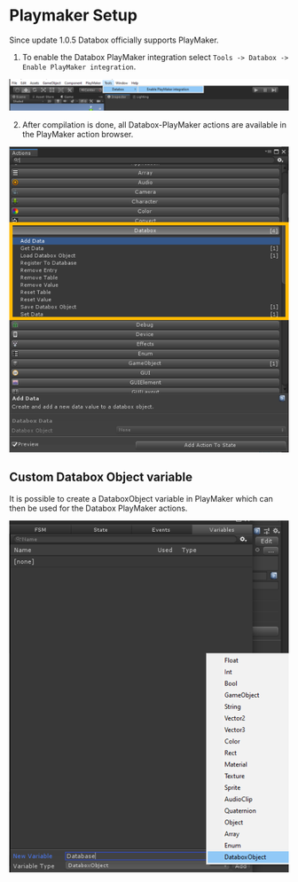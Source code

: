 # Playmaker Setup
Since update 1.0.5 Databox officially supports PlayMaker.  
  
1. To enable the Databox PlayMaker integration select `Tools -> Databox -> Enable PlayMaker integration`.  
  
![playmakersetup](img/playMakerSetup.png)  
  
2. After compilation is done, all Databox-PlayMaker actions are available in the PlayMaker action browser.  
  
![playmakeractions](img/playMakerActions.png)  
  
  
## Custom Databox Object variable
It is possible to create a DataboxObject variable in PlayMaker which can then be used for the Databox PlayMaker actions.  
  
![playmakerobject](img/variable.png)  
